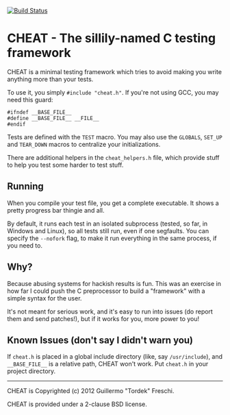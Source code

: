 [![Build Status](https://secure.travis-ci.org/Tordek/cheat.png)](http://travis-ci.org/Tordek/cheat)

CHEAT - The sillily-named C testing framework
=============================================

CHEAT is a minimal testing framework which tries to avoid making you write
anything more than your tests.

To use it, you simply `#include "cheat.h"`. If you're not using GCC, you may
need this guard:

    #ifndef __BASE_FILE__
    #define __BASE_FILE__ __FILE__
    #endif

Tests are defined with the `TEST` macro. You may also use the `GLOBALS`,
`SET_UP` and `TEAR_DOWN` macros to centralize your initializations.

There are additional helpers in the `cheat_helpers.h` file, which provide
stuff to help you test some harder to test stuff.

Running
-------

When you compile your test file, you get a complete executable. It shows a
pretty progress bar thingie and all.

By default, it runs each test in an isolated subprocess (tested, so far, in
Windows and Linux), so all tests still run, even if one segfaults. You can
specify the `--nofork` flag, to make it run everything in the same process, if
you need to.


Why?
----

Because abusing systems for hackish results is fun. This was an exercise in
how far I could push the C preprocessor to build a "framework" with a simple
syntax for the user.

It's not meant for serious work, and it's easy to run into issues (do report
them and send patches!), but if it works for you, more power to you!

Known Issues (don't say I didn't warn you)
------------------------------------------

If `cheat.h` is placed in a global include directory (like, say `/usr/include`),
and `__BASE_FILE__` is a relative path, CHEAT won't work. Put `cheat.h` in your
project directory.

---

CHEAT is Copyrighted (c) 2012 Guillermo "Tordek" Freschi.

CHEAT is provided under a 2-clause BSD license.
